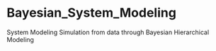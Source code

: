 # Bayesian_System_Modeling
System Modeling Simulation from data through Bayesian Hierarchical Modeling
